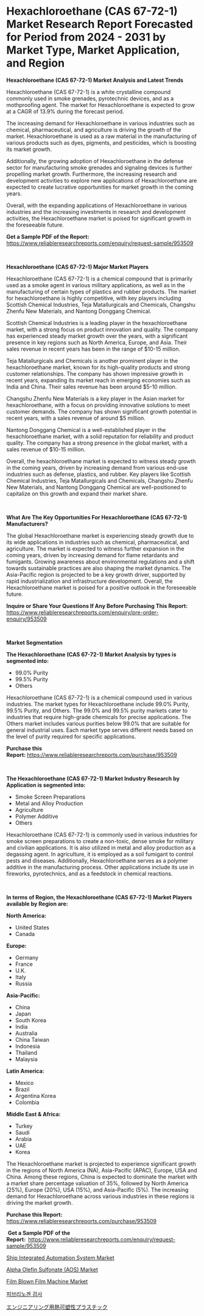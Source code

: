 <p><h1>Hexachloroethane (CAS 67-72-1) Market Research Report Forecasted for Period from 2024 -  2031 by Market Type, Market Application, and Region</h1></p><p><strong>Hexachloroethane (CAS 67-72-1) Market Analysis and Latest Trends</strong></p>
<p><p>Hexachloroethane (CAS 67-72-1) is a white crystalline compound commonly used in smoke grenades, pyrotechnic devices, and as a mothproofing agent. The market for Hexachloroethane is expected to grow at a CAGR of 13.9% during the forecast period. </p><p>The increasing demand for Hexachloroethane in various industries such as chemical, pharmaceutical, and agriculture is driving the growth of the market. Hexachloroethane is used as a raw material in the manufacturing of various products such as dyes, pigments, and pesticides, which is boosting its market growth. </p><p>Additionally, the growing adoption of Hexachloroethane in the defense sector for manufacturing smoke grenades and signaling devices is further propelling market growth. Furthermore, the increasing research and development activities to explore new applications of Hexachloroethane are expected to create lucrative opportunities for market growth in the coming years. </p><p>Overall, with the expanding applications of Hexachloroethane in various industries and the increasing investments in research and development activities, the Hexachloroethane market is poised for significant growth in the foreseeable future.</p></p>
<p><strong>Get a Sample PDF of the Report:&nbsp;</strong> <a href="https://www.reliableresearchreports.com/enquiry/request-sample/953509">https://www.reliableresearchreports.com/enquiry/request-sample/953509</a></p>
<p>&nbsp;</p>
<p><strong>Hexachloroethane (CAS 67-72-1) Major Market Players</strong></p>
<p><p>Hexachloroethane (CAS 67-72-1) is a chemical compound that is primarily used as a smoke agent in various military applications, as well as in the manufacturing of certain types of plastics and rubber products. The market for hexachloroethane is highly competitive, with key players including Scottish Chemical Industries, Teja Matallurgicals and Chemicals, Changshu Zhenfu New Materials, and Nantong Donggang Chemical.</p><p>Scottish Chemical Industries is a leading player in the hexachloroethane market, with a strong focus on product innovation and quality. The company has experienced steady market growth over the years, with a significant presence in key regions such as North America, Europe, and Asia. Their sales revenue in recent years has been in the range of $10-15 million.</p><p>Teja Matallurgicals and Chemicals is another prominent player in the hexachloroethane market, known for its high-quality products and strong customer relationships. The company has shown impressive growth in recent years, expanding its market reach in emerging economies such as India and China. Their sales revenue has been around $5-10 million.</p><p>Changshu Zhenfu New Materials is a key player in the Asian market for hexachloroethane, with a focus on providing innovative solutions to meet customer demands. The company has shown significant growth potential in recent years, with a sales revenue of around $5 million.</p><p>Nantong Donggang Chemical is a well-established player in the hexachloroethane market, with a solid reputation for reliability and product quality. The company has a strong presence in the global market, with a sales revenue of $10-15 million.</p><p>Overall, the hexachloroethane market is expected to witness steady growth in the coming years, driven by increasing demand from various end-use industries such as defense, plastics, and rubber. Key players like Scottish Chemical Industries, Teja Matallurgicals and Chemicals, Changshu Zhenfu New Materials, and Nantong Donggang Chemical are well-positioned to capitalize on this growth and expand their market share.</p></p>
<p>&nbsp;</p>
<p><strong>What Are The Key Opportunities For Hexachloroethane (CAS 67-72-1) Manufacturers?</strong></p>
<p><p>The global Hexachloroethane market is experiencing steady growth due to its wide applications in industries such as chemical, pharmaceutical, and agriculture. The market is expected to witness further expansion in the coming years, driven by increasing demand for flame retardants and fumigants. Growing awareness about environmental regulations and a shift towards sustainable practices are also shaping the market dynamics. The Asia-Pacific region is projected to be a key growth driver, supported by rapid industrialization and infrastructure development. Overall, the Hexachloroethane market is poised for a positive outlook in the foreseeable future.</p></p>
<p><strong>Inquire or Share Your Questions If Any Before Purchasing This Report:</strong> <a href="https://www.reliableresearchreports.com/enquiry/pre-order-enquiry/953509">https://www.reliableresearchreports.com/enquiry/pre-order-enquiry/953509</a></p>
<p>&nbsp;</p>
<p><strong>Market Segmentation</strong></p>
<p><strong>The Hexachloroethane (CAS 67-72-1) Market Analysis by types is segmented into:</strong></p>
<p><ul><li>99.0% Purity</li><li>99.5% Purity</li><li>Others</li></ul></p>
<p><p>Hexachloroethane (CAS 67-72-1) is a chemical compound used in various industries. The market types for Hexachloroethane include 99.0% Purity, 99.5% Purity, and Others. The 99.0% and 99.5% purity markets cater to industries that require high-grade chemicals for precise applications. The Others market includes various purities below 99.0% that are suitable for general industrial uses. Each market type serves different needs based on the level of purity required for specific applications.</p></p>
<p><strong>Purchase this Report:&nbsp;</strong><a href="https://www.reliableresearchreports.com/purchase/953509">https://www.reliableresearchreports.com/purchase/953509</a></p>
<p>&nbsp;</p>
<p><strong>The Hexachloroethane (CAS 67-72-1) Market Industry Research by Application is segmented into:</strong></p>
<p><ul><li>Smoke Screen Preparations</li><li>Metal and Alloy Production</li><li>Agriculture</li><li>Polymer Additive</li><li>Others</li></ul></p>
<p><p>Hexachloroethane (CAS 67-72-1) is commonly used in various industries for smoke screen preparations to create a non-toxic, dense smoke for military and civilian applications. It is also utilized in metal and alloy production as a degassing agent. In agriculture, it is employed as a soil fumigant to control pests and diseases. Additionally, Hexachloroethane serves as a polymer additive in the manufacturing process. Other applications include its use in fireworks, pyrotechnics, and as a feedstock in chemical reactions.</p></p>
<p>&nbsp;</p>
<p><strong>In terms of Region, the Hexachloroethane (CAS 67-72-1) Market Players available by Region are:</strong></p>
<p>
    <p> <strong> North America: </strong>
        <ul>
            <li>United States</li>
            <li>Canada</li>
        </ul>
        </p> 
    <p> <strong> Europe: </strong>
        <ul>
            <li>Germany</li>
            <li>France</li>
            <li>U.K.</li>
            <li>Italy</li>
            <li>Russia</li>
        </ul>
        </p> 
    <p> <strong> Asia-Pacific: </strong>
        <ul>
            <li>China</li>
            <li>Japan</li>
            <li>South Korea</li>
            <li>India</li>
            <li>Australia</li>
            <li>China Taiwan</li>
            <li>Indonesia</li>
            <li>Thailand</li>
            <li>Malaysia</li>
        </ul>
        </p> 
    <p> <strong> Latin America: </strong>
        <ul>
            <li>Mexico</li>
            <li>Brazil</li>
            <li>Argentina Korea</li>
            <li>Colombia</li>
        </ul>
        </p> 
    <p> <strong> Middle East & Africa: </strong>
        <ul>
            <li>Turkey</li>
            <li>Saudi</li>
            <li>Arabia</li>
            <li>UAE</li>
            <li>Korea</li>
        </ul>
    </p>
    </p>
<p><p>The Hexachloroethane market is projected to experience significant growth in the regions of North America (NA), Asia-Pacific (APAC), Europe, USA and China. Among these regions, China is expected to dominate the market with a market share percentage valuation of 35%, followed by North America (25%), Europe (20%), USA (15%), and Asia-Pacific (5%). The increasing demand for Hexachloroethane across various industries in these regions is driving the market growth.</p></p>
<p><strong>Purchase this Report: </strong><a href="https://www.reliableresearchreports.com/purchase/953509">https://www.reliableresearchreports.com/purchase/953509</a></p>
<p>&nbsp;<strong>Get a Sample PDF of the Report:&nbsp;&nbsp;</strong><a href="https://www.reliableresearchreports.com/enquiry/request-sample/953509">https://www.reliableresearchreports.com/enquiry/request-sample/953509</a></p>
<p><strong></strong></p>
<p><p><a href="https://issuu.com/reportprime-2/docs/ship-integrated-automation-system-market-size-2030">Ship Integrated Automation System Market</a></p><p><a href="https://github.com/Whitneyboyettebo9kiw7yr13/Market-Research-Report-List-1/blob/main/alpha-olefin-sulfonate-aos-market.md">Alpha Olefin Sulfonate (AOS) Market</a></p><p><a href="https://issuu.com/reportprime-2/docs/film-blown-film-machine-market-size-2030.pptx">Film Blown Film Machine Market</a></p><p><a href="https://github.com/trmesnao7959541/Market-Research-Report-List-1/blob/main/9108858194170.md">피브리노겐 검사</a></p><p><a href="https://github.com/xnljig2898992/Market-Research-Report-List-1/blob/main/1372100194446.md">エンジニアリング用熱可塑性プラスチック</a></p></p>